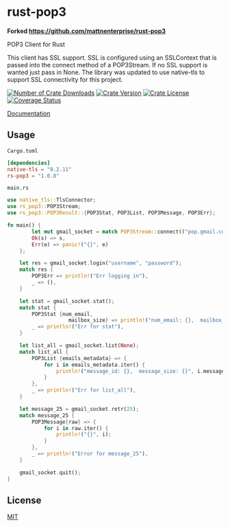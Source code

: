 # rust-pop3

**Forked https://github.com/mattnenterprise/rust-pop3**

POP3 Client for Rust

This client has SSL support. SSL is configured using an SSLContext that is passed into the connect method of a POP3Stream. If no SSL
support is wanted just pass in None. The library was updated to use native-tls to support SSL connectivity for this project.

[![Number of Crate Downloads](https://img.shields.io/crates/d/rs-pop3.svg)](https://crates.io/crates/rs-pop3)
[![Crate Version](https://img.shields.io/crates/v/rs-pop3.svg)](https://crates.io/crates/rs-pop3)
[![Crate License](https://img.shields.io/crates/l/rs-pop3.svg)](https://crates.io/crates/rs-pop3)
[![Coverage Status](https://coveralls.io/repos/github/k8scat/rust-pop3/badge.svg?branch=master)](https://coveralls.io/github/k8scat/rust-pop3?branch=master)

[Documentation](https://docs.rs/rs_pop3/)

## Usage

`Cargo.toml`

```toml
[dependencies]
native-tls = "0.2.11"
rs-pop3 = "1.0.8"
```

`main.rs`

```rust
use native_tls::TlsConnector;
use rs_pop3::POP3Stream;
use rs_pop3::POP3Result::{POP3Stat, POP3List, POP3Message, POP3Err};

fn main() {
    	let mut gmail_socket = match POP3Stream::connect(("pop.gmail.com", 995), Some(TlsConnector::new().unwrap()),"pop.gmail.com") {
        Ok(s) => s,
        Err(e) => panic!("{}", e)
    };

    let res = gmail_socket.login("username", "password");
    match res {
        POP3Err => println!("Err logging in"),
        _ => (),
    }

    let stat = gmail_socket.stat();
    match stat {
        POP3Stat {num_email,
                    mailbox_size} => println!("num_email: {},  mailbox_size:{}", num_email, mailbox_size),
        _ => println!("Err for stat"),
    }

    let list_all = gmail_socket.list(None);
    match list_all {
        POP3List {emails_metadata} => {
            for i in emails_metadata.iter() {
                println!("message_id: {},  message_size: {}", i.message_id, i.message_size);
            }
        },
        _ => println!("Err for list_all"),
    }

    let message_25 = gmail_socket.retr(25);
    match message_25 {
        POP3Message{raw} => {
            for i in raw.iter() {
                println!("{}", i);
            }
        },
        _ => println!("Error for message_25"),
    }

    gmail_socket.quit();
}
```

## License

[MIT](https://github.com/k8scat/rust-pop3/blob/master/LICENSE)
